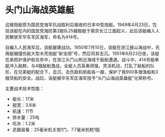 # 头门山海战英雄艇

这艘炮艇原为国民党海军抗战胜利后接收的日本中型炮艇。1949年4月23日，包括该艇在内的国民党海防第2舰队25艘舰艇于南京长江江面起义，此后该艇编入人民解放军华东军区海军，命名为414号。

自编入人民海军后，该艇屡建战功。1950年7月10日，该艇在浙江披山海战中，先用艇艏撞伤敌大型木壳炮艇“新宝顺”号，然后将其击沉。1951年6月23日夜，该艇在承担护渔护航任务中，在浙江头门山附近海域于敌船遭遇。战斗中，414号艇单艇冲入敌群，与4艘敌船激战，全艇人员英勇顽强，灵活机动，打乱了敌船的队形，在兄弟艇的配合下，击沉、击伤敌机帆船各一艘，保护了我900多搜渔船和3艘货船的安全。战后，该艇被华东军区海军授予“头门山海战英雄艇”光荣称号。

主要战术技术性能：

- 艇长：17米
- 艇宽：3.8米
- 航速：11节
- 排水量：25吨
- 吃水：1.2米
- 武器装备：25毫米机关炮1门，7.7毫米机枪1挺
